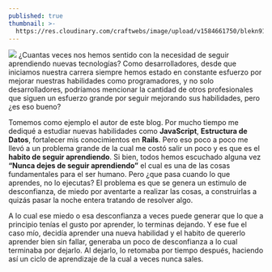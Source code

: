 ```yaml
---
published: true
thumbnail: >-
  https://res.cloudinary.com/craftwebs/image/upload/v1584661750/blekn91890-9-1/blgs-img76/tim-gouw-1K9T5YiZ2WU-unsplash.jpg
---
```

![](https://res.cloudinary.com/craftwebs/image/upload/v1584661750/blekn91890-9-1/blgs-img76/tim-gouw-1K9T5YiZ2WU-unsplash.jpg)
¿Cuantas veces nos hemos sentido con la necesidad de seguir aprendiendo nuevas tecnologías? Como desarrolladores, desde que iniciamos nuestra carrera siempre hemos estado en constante esfuerzo por mejorar nuestras habilidades como programadores, y no solo desarrolladores, podríamos mencionar la cantidad de otros profesionales que siguen un esfuerzo grande por seguir mejorando sus habilidades, pero ¿es eso bueno?


Tomemos como ejemplo el autor de este blog. Por mucho tiempo me dediqué a estudiar nuevas habilidades como **JavaScript**, **Estructura de Datos**, fortalecer mis conocimientos en **Rails**. Pero eso poco a poco me llevó a un problema grande de la cual me costó salir un poco y es que es el **habito de seguir aprendiendo**.  Si bien, todos hemos escuchado alguna vez **“Nunca dejes de seguir aprendiendo”** el cual es una de las cosas fundamentales para el ser humano. Pero ¿que pasa cuando lo que aprendes, no lo ejecutas? El problema es que se genera un estimulo de desconfianza, de miedo por aventarte a realizar las cosas, a construirlas a quizás pasar la noche entera tratando de resolver algo.


A lo cual ese miedo o esa desconfianza a veces puede generar que lo que a principio tenías el gusto por aprender, lo terminas dejando. Y ese fue el caso mío, decidía aprender una nueva habilidad y el habito de quererlo aprender bien sin fallar, generaba un poco de desconfianza a lo cual terminaba por dejarlo. Al dejarlo, lo retomaba por tiempo después, haciendo así un ciclo de aprendizaje de la cual a veces nunca sales.
